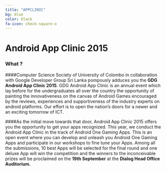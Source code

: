 ```yaml
---
title: "APPCLINIC"
bg: blue
color: black
fa-icon: check-square-o
---
```

# Android App Clinic 2015

### What ?

####Computer Science Society of University of Colombo in collaboration with Google Developer Group Sri Lanka pompously adduces you the **GDG Android App Clinic 2015**. GDG Android App Clinic is an annual event which lay before for the undergraduates all over the country the opportunity of painting the innovativeness on the canvas of Android Games encouraged by the reviews, experiences and supportiveness of the industry experts on android platforms.  Our effort is to open the nation’s doors for a newer and an exciting tomorrow of ICT.

####As the initial move towards that door, Android App Clinic 2015 offers you the opportunity to get your apps recognized. This year, we conduct the Android App Clinic in the track of Android One Gaming Apps. This is an open event where you can develop and unleash you Android One Gaming Apps and participate in our workshops to fine tune your Apps. Among all the submissions, 10 best Apps will be selected for the final round and one deluxe App will win the competition and the winners to the inconceivable prizes will be proclaimed on the **19th September** at the **Dialog Head Office Auditorium.**














